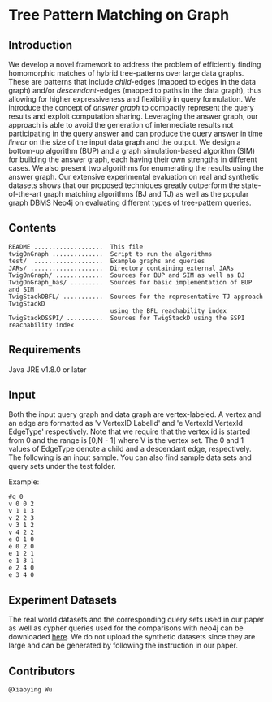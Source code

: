 # Tree Pattern Matching on Graph
## Introduction
We develop a novel framework to address the problem of efficiently finding homomorphic matches of hybrid tree-patterns over large data graphs. These are patterns that include *child*-edges (mapped to edges in the data graph) and/or *descendant*-edges (mapped to paths in the data graph), thus allowing for higher expressiveness and flexibility in query formulation. We introduce the concept of *answer graph* to compactly represent the query results and exploit computation sharing. Leveraging the answer graph, our approach is able to avoid the generation of intermediate results not participating in the query answer and can produce the query answer in time *linear* on the size of the input data graph and the output. We design a bottom-up algorithm (BUP) and a graph simulation-based algorithm (SIM) for building the answer graph, each having their own strengths in different cases. We also present two algorithms for enumerating the results using the answer graph. Our extensive experimental evaluation on real and synthetic datasets shows that our proposed techniques greatly outperform the state-of-the-art graph matching algorithms (BJ and TJ) as well as the popular graph DBMS Neo4j on evaluating different types of tree-pattern queries.


## Contents

    README ...................  This file
    twigOnGraph ..............  Script to run the algorithms
    test/  ...................  Example graphs and queries
    JARs/ ....................  Directory containing external JARs
    TwigOnGraph/ .............  Sources for BUP and SIM as well as BJ
    TwigOnGraph_bas/ .........  Sources for basic implementation of BUP and SIM
    TwigStackDBFL/ ...........  Sources for the representative TJ approach TwigStackD 
                                using the BFL reachability index
    TwigStackDSSPI/ ..........  Sources for TwigStackD using the SSPI reachability index


## Requirements

Java JRE v1.8.0 or later

## Input
Both the input query graph and data graph are vertex-labeled. A vertex and an edge are formatted
as 'v VertexID LabelId' and 'e VertexId VertexId EdgeType' respectively. Note that we require that the vertex
id is started from 0 and the range is [0,N - 1] where V is the vertex set. The 0 and 1 values of EdgeType denote a child and a descendant edge, respectively. The following is an input sample. You can also find sample data sets and query sets under the test folder.

Example:

```
#q 0
v 0 0 2
v 1 1 3
v 2 2 3
v 3 1 2
v 4 2 2
e 0 1 0
e 0 2 0
e 1 2 1 
e 1 3 1
e 2 4 0
e 3 4 0
```

## Experiment Datasets

The real world datasets and the corresponding query sets used in our paper as well as cypher queries used for the comparisons with neo4j can be downloaded [here](https://drive.google.com/drive/folders/1JTpypF_-LEBOaeRvCEIuwXAE7bjSt6ST?usp=sharing). We do not upload the synthetic datasets since they are large and can be generated by following the instruction in our paper.

## Contributors

    @Xiaoying Wu


